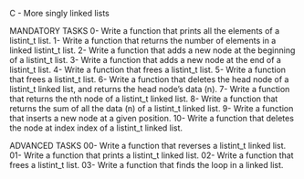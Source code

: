 C - More singly linked lists

MANDATORY TASKS
0- Write a function that prints all the elements of a listint_t list.
1- Write a function that returns the number of elements in a linked listint_t list.
2- Write a function that adds a new node at the beginning of a listint_t list.
3- Write a function that adds a new node at the end of a listint_t list.
4- Write a function that frees a listint_t list.
5- Write a function that frees a listint_t list.
6- Write a function that deletes the head node of a listint_t linked list, and returns the head node’s data (n).
7- Write a function that returns the nth node of a listint_t linked list.
8- Write a function that returns the sum of all the data (n) of a listint_t linked list.
9- Write a function that inserts a new node at a given position.
10- Write a function that deletes the node at index index of a listint_t linked list.

ADVANCED TASKS
00- Write a function that reverses a listint_t linked list.
01- Write a function that prints a listint_t linked list.
02- Write a function that frees a listint_t list.
03- Write a function that finds the loop in a linked list.
